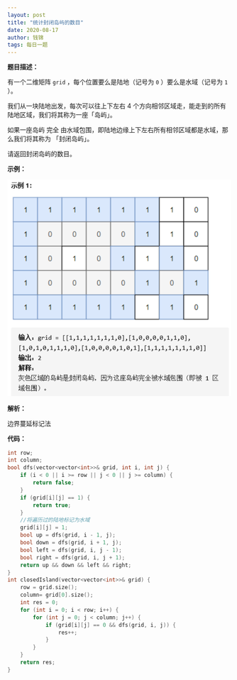 ```yaml
---
layout: post
title: "统计封闭岛屿的数目"
date: 2020-08-17
author: 钱锦
tags: 每日一题
---
```


**题目描述：**

有一个二维矩阵 <code>grid</code> ，每个位置要么是陆地（记号为 <code>0</code> ）要么是水域（记号为 <code>1</code> ）。

我们从一块陆地出发，每次可以往上下左右 4 个方向相邻区域走，能走到的所有陆地区域，我们将其称为一座「岛屿」。

如果一座岛屿 完全 由水域包围，即陆地边缘上下左右所有相邻区域都是水域，那么我们将其称为 「封闭岛屿」。

请返回封闭岛屿的数目。

**示例：**

![示例](/assets/img/20200817_03.png "示例")

**解析：**

边界蔓延标记法

**代码：**

```cpp
int row;
int column;
bool dfs(vector<vector<int>>& grid, int i, int j) {
    if (i < 0 || i >= row || j < 0 || j >= column) {
        return false;
    }
    if (grid[i][j] == 1) {
        return true;
    }
    //将遍历过的陆地标记为水域
    grid[i][j] = 1;
    bool up = dfs(grid, i - 1, j);
    bool down = dfs(grid, i + 1, j);
    bool left = dfs(grid, i, j - 1);
    bool right = dfs(grid, i, j + 1);
    return up && down && left && right;
}
int closedIsland(vector<vector<int>>& grid) {
    row = grid.size();
    column= grid[0].size();
    int res = 0;
    for (int i = 0; i < row; i++) {
        for (int j = 0; j < column; j++) {
            if (grid[i][j] == 0 && dfs(grid, i, j)) {
                res++;
            }
        }
    }
    return res;
}
```
